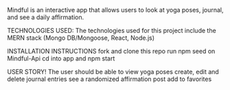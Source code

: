 Mindful is an interactive app that allows users to look at yoga poses, journal, and see a daily affirmation.

TECHNOLOGIES USED:
The technologies used for this project include the MERN stack (Mongo DB/Mongoose, React, Node.js)

INSTALLATION INSTRUCTIONS
fork and clone this repo
run npm seed on Mindful-Api
cd into app and npm start

USER STORY!
The user should be able to view yoga poses
create, edit and delete journal entries
see a randomized affirmation post
add to favorites
